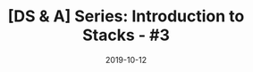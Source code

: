 ---
title: "[DS & A] Series: Introduction to Stacks - #3"
date: '2019-10-12'
spoiler: "Stack data structure."
---